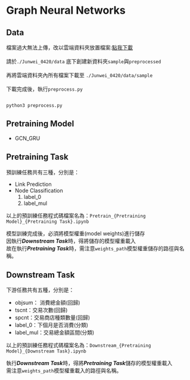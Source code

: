 # Graph Neural Networks


## Data
檔案過大無法上傳，改以雲端資料夾放置檔案:[點我下載](https://drive.google.com/drive/folders/1RuglR5poPy7zi3AkXP-66fwLSBJOOnOt?usp=sharing)\
\
請於`./Junwei_0420/data` 底下創建新資料夾`sample`與`preprocessed`\
\
再將雲端資料夾內所有檔案下載至 `./Junwei_0420/data/sample`\
\
下載完成後，執行`preprocess.py`
```shell

python3 preprocess.py

```

## Pretraining Model
- GCN_GRU


## Pretraining Task
預訓練任務共有三種，分別是：
- Link Prediction
- Node Classification
    1. label_0
    2. label_mul

以上的預訓練任務程式碼檔案名為：`Pretrain_{Pretraining Model}_{Pretraining Task}.ipynb`

模型訓練完成後，必須將模型權重(model weights)進行儲存\
因執行***Downstream Task***時，得將儲存的模型權重載入\
故在執行***Pretraining Task***時，需注意`weights_path`模型權重儲存的路徑與名稱。

## Downstream Task
下游任務共有五種，分別是：
-  objsum： 消費總金額(回歸)
-  tscnt：交易次數(回歸)
-  spcnt：交易商店種類數量(回歸)
-  label_0：下個月是否消費(分類)
-  label_mul：交易總金額區間(分類)

以上的預訓練任務程式碼檔案名為：`Downstream_{Pretraining Model}_{Downstream Task}.ipynb`

執行***Downstream Task***時，得將***Pretraining Task***儲存的模型權重載入\
需注意`weights_path`模型權重載入的路徑與名稱。
